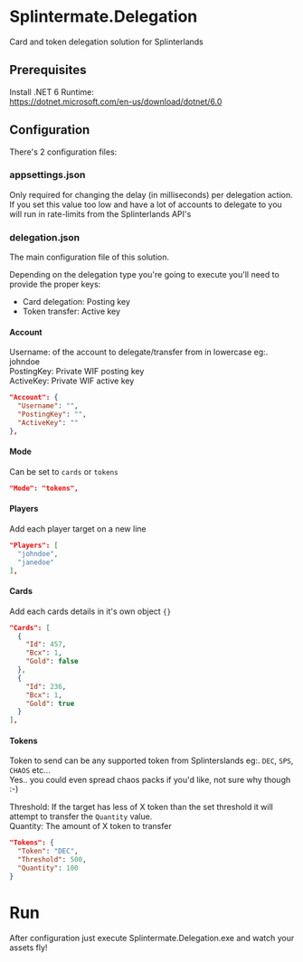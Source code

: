 # Splintermate.Delegation
Card and token delegation solution for Splinterlands

## Prerequisites
Install .NET 6 Runtime:  
https://dotnet.microsoft.com/en-us/download/dotnet/6.0

## Configuration
There's 2 configuration files:  

### appsettings.json
Only required for changing the delay (in milliseconds) per delegation action.  
If you set this value too low and have a lot of accounts to delegate to you will run in rate-limits from the Splinterlands API's

### delegation.json
The main configuration file of this solution.  

Depending on the delegation type you're going to execute you'll need to provide the proper keys:
- Card delegation: Posting key
- Token transfer: Active key

#### Account
Username: of the account to delegate/transfer from in lowercase eg:. johndoe  
PostingKey: Private WIF posting key  
ActiveKey: Private WIF active key  

```json
"Account": {
  "Username": "", 
  "PostingKey": "", 
  "ActiveKey": "" 
},
```

#### Mode
Can be set to `cards` or `tokens`

```json
"Mode": "tokens",
```

#### Players
Add each player target on a new line
```json
"Players": [
  "johndoe",
  "janedoe"
],
```
 
#### Cards
Add each cards details in it's own object `{}`
```json
"Cards": [
  {
    "Id": 457,
    "Bcx": 1,
    "Gold": false
  },
  {
    "Id": 236,
    "Bcx": 1,
    "Gold": true
  }
],
 ```
 
#### Tokens
Token to send can be any supported token from Splinterslands eg:. `DEC`, `SPS`, `CHAOS` etc...  
Yes.. you could even spread chaos packs if you'd like, not sure why though :-)  

Threshold: If the target has less of X token than the set threshold it will attempt to transfer the `Quantity` value.  
Quantity: The amount of X token to transfer
```json
"Tokens": {
  "Token": "DEC",
  "Threshold": 500,
  "Quantity": 100
}
```

# Run
After configuration just execute Splintermate.Delegation.exe and watch your assets fly!
